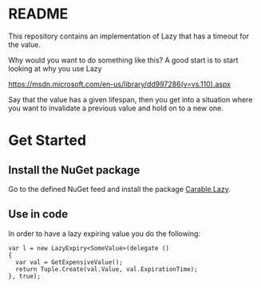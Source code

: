 # README #

This repository contains an implementation of Lazy<T> that has a timeout for the value.

Why would you want to do something like this? A good start is to start looking at why you use Lazy<T>

https://msdn.microsoft.com/en-us/library/dd997286(v=vs.110).aspx

Say that the value has a given lifespan, then you get into a situation where you want to invalidate a previous value and hold on to a new one.

# Get Started

## Install the NuGet package

Go to the defined NuGet feed and install the package [Carable.Lazy](https://www.myget.org/feed/carable-public/package/nuget/Carable.Lazy).

## Use in code

In order to have a lazy expiring value you do the following:

```
var l = new LazyExpiry<SomeValue>(delegate () 
{
  var val = GetExpensiveValue();
  return Tuple.Create(val.Value, val.ExpirationTime);
}, true);
```
